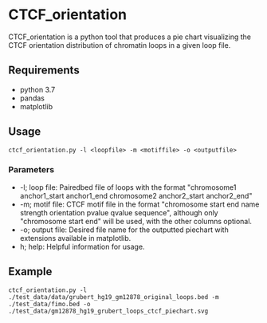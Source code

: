# CTCF_orientation

CTCF_orientation is a python tool that produces a pie chart visualizing the CTCF orientation distribution of chromatin loops in a given loop file. 

## Requirements

- python 3.7
- pandas 
- matplotlib


## Usage

```{bash echo=FALSE}
ctcf_orientation.py -l <loopfile> -m <motiffile> -o <outputfile>
```
### Parameters

- -l; loop file: Pairedbed file of loops with the format "chromosome1 anchor1_start anchor1_end chromosome2 anchor2_start anchor2_end"
- -m; motif file: CTCF motif file in the format "chromosome start end name strength orientation pvalue qvalue sequence", although only "chromosome start end" will be used, with the other columns optional. 
- -o; output file: Desired file name for the outputted piechart with extensions available in matplotlib. 
- h; help: Helpful information for usage. 

## Example 

```{bash echo=FALSE}
ctcf_orientation.py -l ./test_data/data/grubert_hg19_gm12878_original_loops.bed -m ./test_data/fimo.bed -o ./test_data/gm12878_hg19_grubert_loops_ctcf_piechart.svg
```







